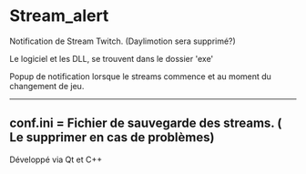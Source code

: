 # Stream_alert

Notification de Stream Twitch. (Daylimotion sera supprimé?)

Le logiciel et les DLL, se trouvent dans le dossier 'exe'

Popup de notification lorsque le streams commence et au moment du changement de jeu.

-----------------------------
conf.ini = Fichier de sauvegarde des streams. ( Le supprimer en cas de problèmes)
-----------------------------

Développé via Qt et C++

